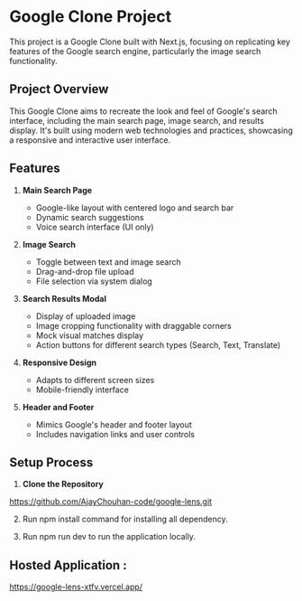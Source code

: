 # Google Clone Project

This project is a Google Clone built with Next.js, focusing on replicating key features of the Google search engine, particularly the image search functionality.

## Project Overview

This Google Clone aims to recreate the look and feel of Google's search interface, including the main search page, image search, and results display. It's built using modern web technologies and practices, showcasing a responsive and interactive user interface.

## Features

1. **Main Search Page**

   - Google-like layout with centered logo and search bar
   - Dynamic search suggestions
   - Voice search interface (UI only)

2. **Image Search**

   - Toggle between text and image search
   - Drag-and-drop file upload
   - File selection via system dialog

3. **Search Results Modal**

   - Display of uploaded image
   - Image cropping functionality with draggable corners
   - Mock visual matches display
   - Action buttons for different search types (Search, Text, Translate)

4. **Responsive Design**

   - Adapts to different screen sizes
   - Mobile-friendly interface

5. **Header and Footer**
   - Mimics Google's header and footer layout
   - Includes navigation links and user controls

## Setup Process

1. **Clone the Repository**

https://github.com/AjayChouhan-code/google-lens.git

2. Run npm install command for installing all dependency.

3. Run npm run dev to run the application locally.

## Hosted Application :

https://google-lens-xtfv.vercel.app/
